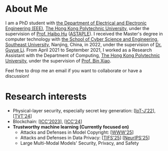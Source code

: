 # About Me
I am a PhD student with [the Department of Electrical and Electronic Engineering (EEE)](https://www.polyu.edu.hk/eie/), [The Hong Kong Polytechnic University](https://www.polyu.edu.hk/), under the supervision of [Prof. Haibo Hu](http://www.haibohu.org/) ([ASTAPLE](http://www.astaple.com/)). I received the Master's degree in computer technology with [the School of Cyber Science and Engineering](https://cyber.seu.edu.cn/), [Southeast University](https://www.seu.edu.cn/), Nanjing, China, in 2022, under the supervision of [Dr. Guyue Li](https://guyuelee.github.io/blog.github.io/). From April 2021 to September 2021, I worked as a Research Assistant with the Department of Computing, [The Hong Kong Polytechnic University](https://www.polyu.edu.hk/), under the supervision of [Prof. Bin Xiao](https://www4.comp.polyu.edu.hk/~csbxiao/).

Feel free to drop me an email if you want to collaborate or have a discussion!

# Research interests 
* Physical-layer security, especially secret key generation: [[IoT-J'22](https://ieeexplore.ieee.org/document/9526766)], [[TVT'24](https://ieeexplore.ieee.org/document/10440494)]
* Blockchain: [[ICC'2023](https://ieeexplore.ieee.org/document/10279692)], [[ICC'24](https://ieeexplore.ieee.org/document/10623012)]
* **Trustworthy machine learning (Currently focused on)**
  * Attacks and Defenses in Model Copyright: [[WWW'25](https://dl.acm.org/doi/abs/10.1145/3696410.3714894)]
  * Attacks and Defenses in Data Privacy: [[TIFS'25](https://ieeexplore.ieee.org/document/11045555)] [[NeurIPS'25](https://xinweizhang1998.github.io/)]
  * Large Multi-Modal Models' Security, Privacy, and Safety
